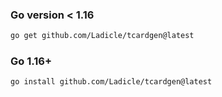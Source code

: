 
### Go version < 1.16

```bash
go get github.com/Ladicle/tcardgen@latest
```

### Go 1.16+

```bash
go install github.com/Ladicle/tcardgen@latest
```


